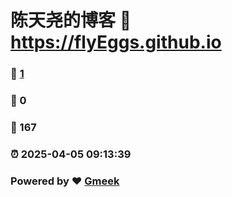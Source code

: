 # 陈天尧的博客 :link: https://flyEggs.github.io 
### :page_facing_up: [1](https://flyEggs.github.io/tag.html) 
### :speech_balloon: 0 
### :hibiscus: 167 
### :alarm_clock: 2025-04-05 09:13:39 
### Powered by :heart: [Gmeek](https://github.com/Meekdai/Gmeek)
